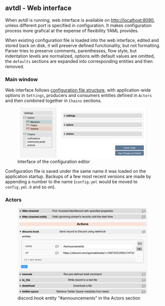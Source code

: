## avtdl - Web interface

When avtdl is running, web interface is available on <http://localhost:8080>, unless different port is specified in
configuration. It makes configuration process more grafical at the expense of flexibility YAML provides.

When existing configuration file is loaded into the web interface, edited and stored back on disk, it will preserve
defined functionality, but not formatting. Parser tries to preserve comments, parenthesses, flow style, but indentation
levels are normalized, options with default values are omitted, the `defaults` sections are expanded into corresponding
entities and then removed.

### Main window

Web interface follows [configuration file structure](https://github.com/15532th/avtdl#configuration-file-format), with
application-wide options in `Settings`, producers and consumers entities defined in `Actors` and then combined together
in `Chains` sections.

<figure>
<img src="main_view.png" width="800" alt="Interface of the configuration editor"/>
<figcaption>
Interface of the configuration editor
</figcaption>
</figure>

Configuration file is saved under the same name it was loaded on the application startup. Backups of a few most recent
versions are made by appending a number to the name (`config.yml` would be moved to `config.yml.0` and so on).

### Actors

<figure>
<img alt="discord.hook entity in the Actors section" src="actors_view.png" width="700"/>
<figcaption>
discord.hook entity "#announcements" in the Actors section
</figcaption>
</figure>


